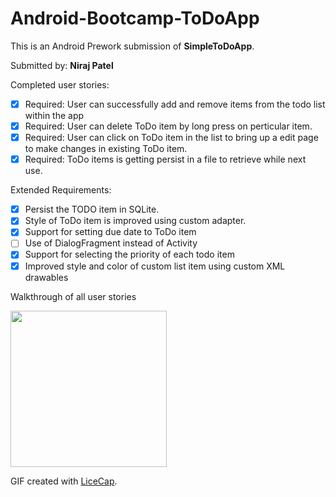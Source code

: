 # Android-Bootcamp-ToDoApp


This is an Android Prework submission of **SimpleToDoApp**.

Submitted by: **Niraj Patel**

Completed user stories:

 * [x] Required: User can successfully add and remove items from the todo list within the app
 * [x] Required: User can delete ToDo item by long press on perticular item.
 * [x] Required: User can click on ToDo item in the list to bring up a edit page to make changes in existing ToDo item.
 * [x] Required: ToDo items is getting persist in a file to retrieve while next use.
 
Extended Requirements:

 * [x] Persist the TODO item in SQLite.
 * [x] Style of ToDo item is improved using custom adapter.
 * [x] Support for setting due date to ToDo item
 * [ ] Use of DialogFragment instead of Activity 
 * [x] Support for selecting the priority of each todo item
 * [x] Improved style and color of custom list item using custom XML drawables 

Walkthrough of all user stories

<img src='http://i.giphy.com/3oEjHSuAfZtJj4BFkc.gif' width='250'/>

GIF created with [LiceCap](http://www.cockos.com/licecap/).
